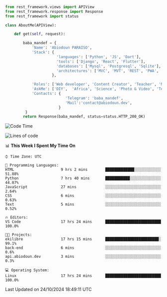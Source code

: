 ###
```python
from rest_framework.views import APIView
from rest_framework.response import Response
from rest_framework import status

class AboutMe(APIView):

    def get(self, request):

        baba_mandef = {
            'Name': 'Abiodoun PARAISO',
            'Stack': {
                       'languages': ['Python', 'JS', 'Dart'],
                       'tools': ['Django', 'React', 'Flutter'],
                       'databases': ['Mysql', 'Postgresql', 'Sqlite'],
                       'architectures': ['MVC', 'MVT', 'REST', 'PWA', 'SPA', 'MicroServices']
                     },

            'Roles': ['Web developer', 'Content Creator', 'Teacher', 'Mentor'],
            'AskMe': ['DIY',  'Africa', 'Science', 'Photo & Video', 'Tech'],
            'Contacts': {
                           'Telegram': 'baba_mandef',
                           'Mail':'contact@abiodoun.dev',
                        }
         }
        return Response(baba_mandef, status=status.HTTP_200_OK)

```                    

<!--START_SECTION:waka-->
![Code Time](http://img.shields.io/badge/Code%20Time-1%2C182%20hrs%2027%20mins-blue)

![Lines of code](https://img.shields.io/badge/From%20Hello%20World%20I%27ve%20Written-420%20Thousand%20lines%20of%20code-blue)

📊 **This Week I Spent My Time On** 

```text
⌚︎ Time Zone: UTC

💬 Programming Languages: 
HTML                     9 hrs 2 mins        █████████████░░░░░░░░░░░░   51.88% 
Python                   7 hrs 40 mins       ███████████░░░░░░░░░░░░░░   44.07% 
JavaScript               27 mins             ░░░░░░░░░░░░░░░░░░░░░░░░░   2.64% 
CSS                      6 mins              ░░░░░░░░░░░░░░░░░░░░░░░░░   0.63% 
Text                     5 mins              ░░░░░░░░░░░░░░░░░░░░░░░░░   0.52%

🔥 Editors: 
VS Code                  17 hrs 24 mins      █████████████████████████   100.0%

🐱‍💻 Projects: 
ekilibre                 17 hrs 15 mins      ████████████████████████░   99.1% 
back-end                 6 mins              ░░░░░░░░░░░░░░░░░░░░░░░░░   0.6% 
api.abiodoun.dev         3 mins              ░░░░░░░░░░░░░░░░░░░░░░░░░   0.3%

💻 Operating System: 
Linux                    17 hrs 24 mins      █████████████████████████   100.0%

```


 Last Updated on 24/10/2024 18:49:11 UTC
<!--END_SECTION:waka-->
